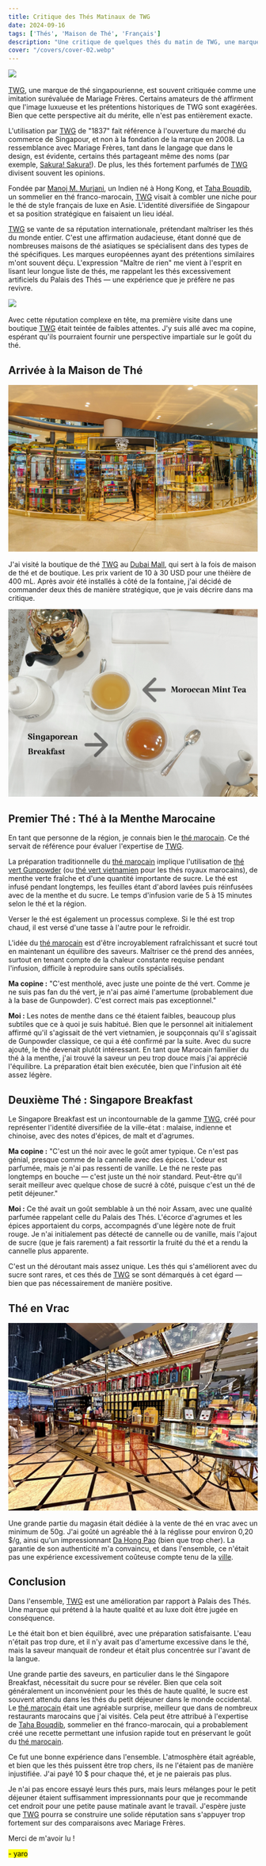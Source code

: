```yaml
---
title: Critique des Thés Matinaux de TWG  
date: 2024-09-16  
tags: ['Thés', 'Maison de Thé', 'Français']  
description: "Une critique de quelques thés du matin de TWG, une marque de thé singapourienne renommée."
cover: "/covers/cover-02.webp"
---
```


![](image-69.png)

[TWG](https://twgtea.com), une marque de thé singapourienne, est souvent critiquée comme une imitation surévaluée de Mariage Frères. Certains amateurs de thé affirment que l'image luxueuse et les prétentions historiques de TWG sont exagérées. Bien que cette perspective ait du mérite, elle n'est pas entièrement exacte.

L'utilisation par [TWG](https://twgtea.com) de "1837" fait référence à l'ouverture du marché du commerce de Singapour, et non à la fondation de la marque en 2008. La ressemblance avec Mariage Frères, tant dans le langage que dans le design, est évidente, certains thés partageant même des noms (par exemple, [Sakura! Sakura!](https://www.reddit.com/r/tea/comments/1bzsg3x/whos_copying_who_now/)). De plus, les thés fortement parfumés de [TWG](https://twgtea.com) divisent souvent les opinions.

Fondée par [Manoj M. Murjani](https://www.linkedin.com/in/manoj-m-murjani-5010b098?originalSubdomain=sg), un Indien né à Hong Kong, et [Taha Bouqdib](https://www.linkedin.com/in/taha-bouqdib-a60856a/), un sommelier en thé franco-marocain, [TWG](https://twgtea.com) visait à combler une niche pour le thé de style français de luxe en Asie. L'identité diversifiée de Singapour et sa position stratégique en faisaient un lieu idéal.

[TWG](https://twgtea.com) se vante de sa réputation internationale, prétendant maîtriser les thés du monde entier. C'est une affirmation audacieuse, étant donné que de nombreuses maisons de thé asiatiques se spécialisent dans des types de thé spécifiques. Les marques européennes ayant des prétentions similaires m'ont souvent déçu. L'expression "Maître de rien" me vient à l'esprit en lisant leur longue liste de thés, me rappelant les thés excessivement artificiels du Palais des Thés — une expérience que je préfère ne pas revivre.

![](image-72.png)

Avec cette réputation complexe en tête, ma première visite dans une boutique [TWG](https://twgtea.com) était teintée de faibles attentes. J'y suis allé avec ma copine, espérant qu'ils pourraient fournir une perspective impartiale sur le goût du thé.

## Arrivée à la Maison de Thé

![](image-71.png)

J'ai visité la boutique de thé [TWG](https://twgtea.com) au [Dubai Mall](https://fr.wikipedia.org/wiki/Dubai_Mall), qui sert à la fois de maison de thé et de boutique. Les prix varient de 10 à 30 USD pour une théière de 400 mL. Après avoir été installés à côté de la fontaine, j'ai décidé de commander deux thés de manière stratégique, que je vais décrire dans ma critique.

![](image-70.png)

## Premier Thé : Thé à la Menthe Marocaine

En tant que personne de la région, je connais bien le [thé marocain](https://blog.theteakitchen.com/tea-history-culture/the-history-of-moroccan-tea/). Ce thé servait de référence pour évaluer l'expertise de [TWG](https://twgtea.com).

La préparation traditionnelle du [thé marocain](https://blog.theteakitchen.com/tea-history-culture/the-history-of-moroccan-tea/) implique l'utilisation de [thé vert Gunpowder](https://fr.wikipedia.org/wiki/Th%C3%A9_Gunpowder) (ou [thé vert vietnamien](https://en.wikipedia.org/wiki/Vietnamese_tea) pour les thés royaux marocains), de menthe verte fraîche et d'une quantité importante de sucre. Le thé est infusé pendant longtemps, les feuilles étant d'abord lavées puis réinfusées avec de la menthe et du sucre. Le temps d'infusion varie de 5 à 15 minutes selon le thé et la région.

Verser le thé est également un processus complexe. Si le thé est trop chaud, il est versé d'une tasse à l'autre pour le refroidir.

L'idée du [thé marocain](https://blog.theteakitchen.com/tea-history-culture/the-history-of-moroccan-tea/) est d'être incroyablement rafraîchissant et sucré tout en maintenant un équilibre des saveurs. Maîtriser ce thé prend des années, surtout en tenant compte de la chaleur constante requise pendant l'infusion, difficile à reproduire sans outils spécialisés.

**Ma copine :** "C'est mentholé, avec juste une pointe de thé vert. Comme je ne suis pas fan du thé vert, je n'ai pas aimé l'amertume (probablement due à la base de Gunpowder). C'est correct mais pas exceptionnel."

**Moi :** Les notes de menthe dans ce thé étaient faibles, beaucoup plus subtiles que ce à quoi je suis habitué. Bien que le personnel ait initialement affirmé qu'il s'agissait de thé vert vietnamien, je soupçonnais qu'il s'agissait de Gunpowder classique, ce qui a été confirmé par la suite. Avec du sucre ajouté, le thé devenait plutôt intéressant. En tant que Marocain familier du thé à la menthe, j'ai trouvé la saveur un peu trop douce mais j'ai apprécié l'équilibre. La préparation était bien exécutée, bien que l'infusion ait été assez légère.

## Deuxième Thé : Singapore Breakfast

Le Singapore Breakfast est un incontournable de la gamme [TWG](https://twgtea.com), créé pour représenter l'identité diversifiée de la ville-état : malaise, indienne et chinoise, avec des notes d'épices, de malt et d'agrumes.

**Ma copine :** "C'est un thé noir avec le goût amer typique. Ce n'est pas génial, presque comme de la cannelle avec des épices. L'odeur est parfumée, mais je n'ai pas ressenti de vanille. Le thé ne reste pas longtemps en bouche — c'est juste un thé noir standard. Peut-être qu'il serait meilleur avec quelque chose de sucré à côté, puisque c'est un thé de petit déjeuner."

**Moi :** Ce thé avait un goût semblable à un thé noir Assam, avec une qualité parfumée rappelant celle du Palais des Thés. L'écorce d'agrumes et les épices apportaient du corps, accompagnés d'une légère note de fruit rouge. Je n'ai initialement pas détecté de cannelle ou de vanille, mais l'ajout de sucre (que je fais rarement) a fait ressortir la fruité du thé et a rendu la cannelle plus apparente.

C'est un thé déroutant mais assez unique. Les thés qui s'améliorent avec du sucre sont rares, et ces thés de [TWG](https://twgtea.com) se sont démarqués à cet égard — bien que pas nécessairement de manière positive.

## Thé en Vrac

![](1695612756_9f29504ca5bce12a3940.jpg)

Une grande partie du magasin était dédiée à la vente de thé en vrac avec un minimum de 50g. J'ai goûté un agréable thé à la réglisse pour environ 0,20 $/g, ainsi qu'un impressionnant [Da Hong Pao](https://fr.wikipedia.org/wiki/Da_Hong_Pao) (bien que trop cher). La garantie de son authenticité m'a convaincu, et dans l'ensemble, ce n'était pas une expérience excessivement coûteuse compte tenu de la [ville](https://fr.wikipedia.org/wiki/Duba%C3%AF).

## Conclusion

Dans l'ensemble, [TWG](https://twgtea.com) est une amélioration par rapport à Palais des Thés. Une marque qui prétend à la haute qualité et au luxe doit être jugée en conséquence.

Le thé était bon et bien équilibré, avec une préparation satisfaisante. L'eau n'était pas trop dure, et il n'y avait pas d'amertume excessive dans le thé, mais la saveur manquait de rondeur et était plus concentrée sur l'avant de la langue.

Une grande partie des saveurs, en particulier dans le thé Singapore Breakfast, nécessitait du sucre pour se révéler. Bien que cela soit généralement un inconvénient pour les thés de haute qualité, le sucre est souvent attendu dans les thés du petit déjeuner dans le monde occidental. Le [thé marocain](https://blog.theteakitchen.com/tea-history-culture/the-history-of-moroccan-tea/) était une agréable surprise, meilleur que dans de nombreux restaurants marocains que j'ai visités. Cela peut être attribué à l'expertise de [Taha Bouqdib](https://www.linkedin.com/in/taha-bouqdib-a60856a/), sommelier en thé franco-marocain, qui a probablement créé une recette permettant une infusion rapide tout en préservant le goût du [thé marocain](https://blog.theteakitchen.com/tea-history-culture/the-history-of-moroccan-tea/).

Ce fut une bonne expérience dans l'ensemble. L'atmosphère était agréable, et bien que les thés puissent être trop chers, ils ne l'étaient pas de manière injustifiée. J'ai payé 10 $ pour chaque thé, et je ne paierais pas plus.

Je n'ai pas encore essayé leurs thés purs, mais leurs mélanges pour le petit déjeuner étaient suffisamment impressionnants pour que je recommande cet endroit pour une petite pause matinale avant le travail. J'espère juste que [TWG](https://twgtea.com) pourra se construire une solide réputation sans s'appuyer trop fortement sur des comparaisons avec Mariage Frères.

Merci de m'avoir lu !

<mark>- yaro</mark>
